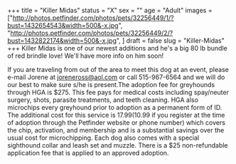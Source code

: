 +++
title = "Killer Midas"
status = "X"
sex = ""
age = "Adult"
images = ["http://photos.petfinder.com/photos/pets/32256449/1/?bust=1432654543&width=500&-x.jpg",
"http://photos.petfinder.com/photos/pets/32256449/2/?bust=1432822174&width=500&-x.jpg",
]
draft = false
slug = "Killer-Midas"
+++
Killer Midas is one of our newest additions and he's a big 80 lb bundle of red brindle love! We'll have more info on him soon!

If you are traveling from out of the area to meet this dog at an event, please e-mail Jorene at joreneross@aol.com or call 515-967-6564 and we will do our best to make sure s/he is present.The adoption fee for greyhounds through HGA is $275. This fee pays for medical costs including spay/neuter surgery, shots, parasite treatments, and teeth cleaning. HGA also microchips every greyhound prior to adoption as a permanent form of ID. The additional cost for this service is $17.99 ($10.99 if you register at the time of adoption through the Petfinder website or phone number) which covers the chip, activation, and membership and is a substantial savings over the usual cost for microchipping. Each dog also comes with a special sighthound collar and leash set and muzzle. There is a $25 non-refundable application fee that is applied to an approved adoption.
